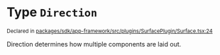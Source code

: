 # Type `Direction`
<sub>Declared in [packages/sdk/app-framework/src/plugins/SurfacePlugin/Surface.tsx:24](https://github.com/dxos/dxos/blob/ef925c9c7/packages/sdk/app-framework/src/plugins/SurfacePlugin/Surface.tsx#L24)</sub>


Direction determines how multiple components are laid out.



